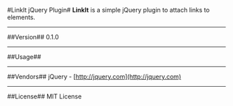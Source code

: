 #LinkIt jQuery Plugin#
**LinkIt** is a simple jQuery plugin to attach links to elements.

---

##Version##
0.1.0

---

##Usage##

---

##Vendors##
jQuery - [http://jquery.com](http://jquery.com)

---

##License##
MIT License